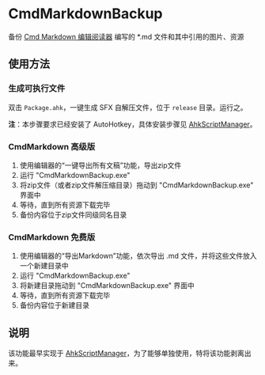 # CmdMarkdownBackup
备份 [Cmd Markdown 编辑阅读器](https://www.zybuluo.com/mdeditor) 编写的 *.md 文件和其中引用的图片、资源

## 使用方法

### 生成可执行文件
双击 `Package.ahk`，一键生成 SFX 自解压文件，位于 `release` 目录。运行之。

**注**：本步骤要求已经安装了 AutoHotkey，具体安装步骤见 [AhkScriptManager](https://github.com/morgengc/AhkScriptManager)。

### CmdMarkdown 高级版
 1. 使用编辑器的“一键导出所有文稿”功能，导出zip文件
 2. 运行 "CmdMarkdownBackup.exe"
 3. 将zip文件（或者zip文件解压缩目录）拖动到 "CmdMarkdownBackup.exe" 界面中
 4. 等待，直到所有资源下载完毕
 5. 备份内容位于zip文件同级同名目录
 
### CmdMarkdown 免费版
 1. 使用编辑器的“导出Markdown”功能，依次导出 .md 文件，并将这些文件放入一个新建目录中
 2. 运行 "CmdMarkdownBackup.exe"
 3. 将新建目录拖动到 "CmdMarkdownBackup.exe" 界面中
 4. 等待，直到所有资源下载完毕
 5. 备份内容位于新建目录

## 说明
该功能最早实现于 [AhkScriptManager](https://github.com/morgengc/AhkScriptManager/blob/master/scripts/%2B16.%20%E6%B1%87%E6%80%BBmd%E6%96%87%E4%BB%B6.ahk)，为了能够单独使用，特将该功能剥离出来。
